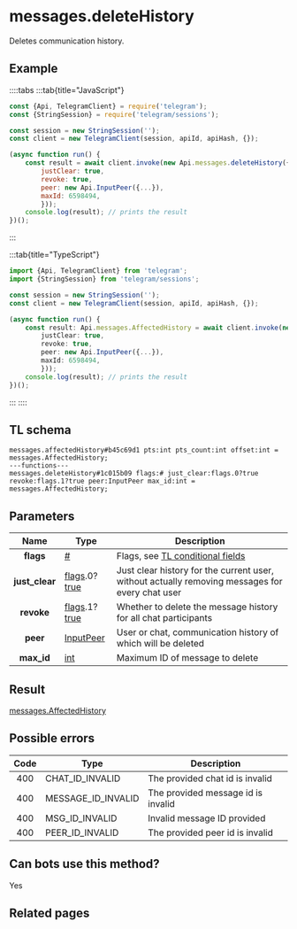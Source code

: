 # messages.deleteHistory

Deletes communication history.

## Example

::::tabs
:::tab{title="JavaScript"}

```js
const {Api, TelegramClient} = require('telegram');
const {StringSession} = require('telegram/sessions');

const session = new StringSession('');
const client = new TelegramClient(session, apiId, apiHash, {});

(async function run() {
    const result = await client.invoke(new Api.messages.deleteHistory({
		justClear: true,
		revoke: true,
		peer: new Api.InputPeer({...}),
		maxId: 6598494,
		}));
    console.log(result); // prints the result
})();

```

:::

:::tab{title="TypeScript"}

```ts
import {Api, TelegramClient} from 'telegram';
import {StringSession} from 'telegram/sessions';

const session = new StringSession('');
const client = new TelegramClient(session, apiId, apiHash, {});

(async function run() {
    const result: Api.messages.AffectedHistory = await client.invoke(new Api.messages.deleteHistory({
		justClear: true,
		revoke: true,
		peer: new Api.InputPeer({...}),
		maxId: 6598494,
		}));
    console.log(result); // prints the result
})();

```

:::
::::

## TL schema

```
messages.affectedHistory#b45c69d1 pts:int pts_count:int offset:int = messages.AffectedHistory;
---functions---
messages.deleteHistory#1c015b09 flags:# just_clear:flags.0?true revoke:flags.1?true peer:InputPeer max_id:int = messages.AffectedHistory;
```

## Parameters

|      Name      | Type                                                                                                                              | Description                                                                                             |
| :------------: | --------------------------------------------------------------------------------------------------------------------------------- | ------------------------------------------------------------------------------------------------------- |
|   **flags**    | [#](https://core.telegram.org/type/%23)                                                                                           | Flags, see [TL conditional fields](https://core.telegram.org/mtproto/TL-combinators#conditional-fields) |
| **just_clear** | [flags](https://core.telegram.org/mtproto/TL-combinators#conditional-fields).0?[true](https://core.telegram.org/constructor/true) | Just clear history for the current user, without actually removing messages for every chat user         |
|   **revoke**   | [flags](https://core.telegram.org/mtproto/TL-combinators#conditional-fields).1?[true](https://core.telegram.org/constructor/true) | Whether to delete the message history for all chat participants                                         |
|    **peer**    | [InputPeer](https://core.telegram.org/type/InputPeer)                                                                             | User or chat, communication history of which will be deleted                                            |
|   **max_id**   | [int](https://core.telegram.org/type/int)                                                                                         | Maximum ID of message to delete                                                                         |

## Result

[messages.AffectedHistory](https://core.telegram.org/type/messages.AffectedHistory)

## Possible errors

| Code | Type               | Description                        |
| :--: | ------------------ | ---------------------------------- |
| 400  | CHAT_ID_INVALID    | The provided chat id is invalid    |
| 400  | MESSAGE_ID_INVALID | The provided message id is invalid |
| 400  | MSG_ID_INVALID     | Invalid message ID provided        |
| 400  | PEER_ID_INVALID    | The provided peer id is invalid    |

## Can bots use this method?

Yes

## Related pages
